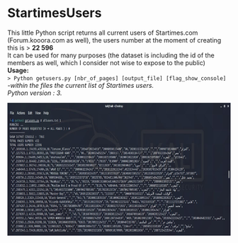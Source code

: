# StartimesUsers

This little Python script returns all current users of Startimes.com (Forum.kooora.com as well), the users number at the moment of creating this is > **22 596** <br />
It can be used for many purposes (the dataset is including the id of the members as well, which I consider not wise to expose to the public) <br />
**Usage:** <br />
`> Python getusers.py [nbr_of_pages] [output_file] [flag_show_console]`   <br />
*-within the files the current list of Startimes users.* <br />
*Python version : 3.*

<img src="https://github.com/RachidAZ/StartimesUsers/blob/main/getusers.JPG" width="800" height="300" />

